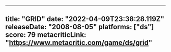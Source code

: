 
---
title: "GRID"
date: "2022-04-09T23:38:28.119Z"
releaseDate: "2008-08-05"
platforms: ["ds"]
score: 79
metacriticLink: "https://www.metacritic.com/game/ds/grid"
---
